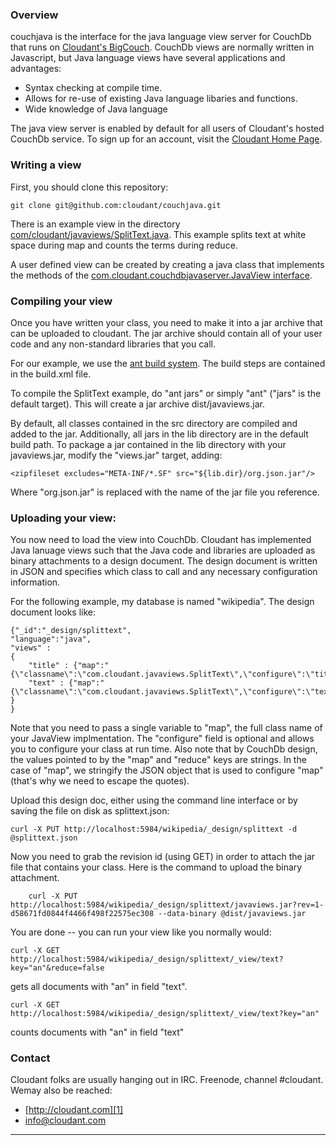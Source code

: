 ### Overview

couchjava is the interface for the java language view server for CouchDb that runs on [Cloudant's BigCouch][1].  CouchDb views are normally written in Javascript, but Java language views have several applications and advantages:

 * Syntax checking at compile time.
 * Allows for re-use of existing Java language libaries and functions.
 * Wide knowledge of Java language

The java view server is enabled by default for all users of Cloudant's hosted CouchDb service.  To sign up for an account, visit the [Cloudant Home Page][1].

### Writing a view

First, you should clone this repository:

	git clone git@github.com:cloudant/couchjava.git

There is an example view in the directory [com/cloudant/javaviews/SplitText.java][3].  This example splits text at white space during map and counts the terms during reduce.   

A user defined view can be created by creating a java class that implements the methods of the [com.cloudant.couchdbjavaserver.JavaView interface][2].

### Compiling your view

Once you have written your class, you need to make it into a jar archive that can be uploaded to cloudant.  The jar archive should contain all of your user code and any non-standard libraries that you call.  

For our example, we use the [ant build system][4].  The build steps are contained in the build.xml file.

To compile the SplitText example, do "ant jars" or simply "ant" ("jars" is the default target).  This will create a jar archive dist/javaviews.jar.

By default, all classes contained in the src directory are compiled and added to the jar.  Additionally, all jars in the lib directory are in the default build path.  To package a jar contained in the lib directory with your javaviews.jar, modify the "views.jar" target, adding:

	<zipfileset excludes="META-INF/*.SF" src="${lib.dir}/org.json.jar"/>

Where "org.json.jar" is replaced with the name of the jar file you reference.

### Uploading your view:

You now need to load the view into CouchDb.  Cloudant has implemented Java lanuage views such that the Java code and libraries are uploaded as binary attachments to a design document.  The design document is written in JSON and specifies which class to call and any necessary configuration information.   


For the following example, my database is named "wikipedia".  The design document looks like:


    {"_id":"_design/splittext",
    "language":"java",
    "views" :
	{
		"title" : {"map":"{\"classname\":\"com.cloudant.javaviews.SplitText\",\"configure\":\"title\"}","reduce":"com.cloudant.javaviews.SplitText"},
		"text" : {"map":"{\"classname\":\"com.cloudant.javaviews.SplitText\",\"configure\":\"text\"}","reduce":"com.cloudant.javaviews.SplitText"}
	}
    }

Note that you need to pass a single variable to "map", the full class name of your JavaView implmentation.  The "configure" field is optional and allows you to configure your class at run time.  Also note that by CouchDb design, the values pointed to by the "map" and "reduce" keys are strings.  In the case of "map", we stringify the JSON object that is used to configure "map" (that's why we need to escape the quotes).

Upload this design doc, either using the command line interface or by saving the file on disk as splittext.json:

	curl -X PUT http://localhost:5984/wikipedia/_design/splittext -d @splittext.json

Now you need to grab the revision id (using GET) in order to attach the jar file that contains your class.  Here is the command to upload the binary attachment.

    	curl -X PUT http://localhost:5984/wikipedia/_design/splittext/javaviews.jar?rev=1-d58671fd0844f4466f498f22575ec308 --data-binary @dist/javaviews.jar

You are done -- you can run your view like you normally would:

	curl -X GET http://localhost:5984/wikipedia/_design/splittext/_view/text?key="an"&reduce=false

gets all documents with "an" in field "text".

	curl -X GET http://localhost:5984/wikipedia/_design/splittext/_view/text?key="an"

counts documents with "an" in field "text"

### Contact

Cloudant folks are usually hanging out in IRC.  Freenode, channel #cloudant.  Wemay also be reached:

 * [http://cloudant.com][1]
 * [info@cloudant.com][5]

----

[1]: http://www.cloudant.com
[2]: https://cloudant.com/doc/javaviews/com/cloudant/couchdbjavaserver/JavaView.html
[3]: https://cloudant.com/doc/javaviews/com/cloudant/javaviews/SplitText.html
[4]: http://ant.apache.org/
[5]: mailto:info@cloudant.com